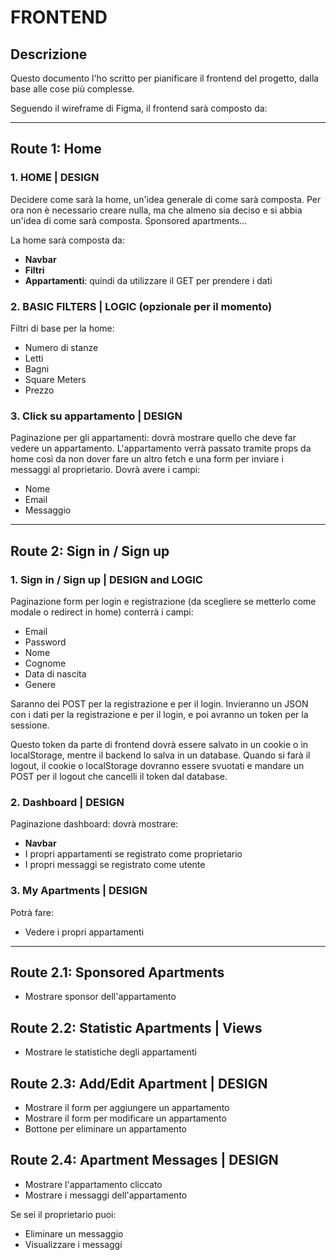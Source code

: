 # FRONTEND

## Descrizione

Questo documento l'ho scritto per pianificare il frontend del progetto, dalla base alle cose più complesse.

Seguendo il wireframe di Figma, il frontend sarà composto da:

---

## Route 1: Home

### 1. HOME | DESIGN
Decidere come sarà la home, un'idea generale di come sarà composta. Per ora non è necessario creare nulla, ma che almeno sia deciso e si abbia un'idea di come sarà composta. Sponsored apartments...

La home sarà composta da:
- **Navbar**
- **Filtri**
- **Appartamenti**: quindi da utilizzare il GET per prendere i dati

### 2. BASIC FILTERS | LOGIC (opzionale per il momento)
Filtri di base per la home:
- Numero di stanze
- Letti
- Bagni
- Square Meters
- Prezzo

### 3. Click su appartamento | DESIGN
Paginazione per gli appartamenti: dovrà mostrare quello che deve far vedere un appartamento. L'appartamento verrà passato tramite props da home così da non dover fare un altro fetch e una form per inviare i messaggi al proprietario. Dovrà avere i campi:
- Nome
- Email
- Messaggio

---

## Route 2: Sign in / Sign up

### 1. Sign in / Sign up | DESIGN and LOGIC
Paginazione form per login e registrazione (da scegliere se metterlo come modale o redirect in home) conterrà i campi:
- Email
- Password
- Nome
- Cognome
- Data di nascita
- Genere

Saranno dei POST per la registrazione e per il login. Invieranno un JSON con i dati per la registrazione e per il login, e poi avranno un token per la sessione.

Questo token da parte di frontend dovrà essere salvato in un cookie o in localStorage, mentre il backend lo salva in un database. Quando si farà il logout, il cookie o localStorage dovranno essere svuotati e mandare un POST per il logout che cancelli il token dal database.

### 2. Dashboard | DESIGN
Paginazione dashboard: dovrà mostrare:
- **Navbar**
- I propri appartamenti se registrato come proprietario
- I propri messaggi se registrato come utente

### 3. My Apartments | DESIGN
Potrà fare:
- Vedere i propri appartamenti

---

## Route 2.1: Sponsored Apartments
- Mostrare sponsor dell'appartamento

## Route 2.2: Statistic Apartments | Views
- Mostrare le statistiche degli appartamenti

## Route 2.3: Add/Edit Apartment | DESIGN
- Mostrare il form per aggiungere un appartamento
- Mostrare il form per modificare un appartamento
- Bottone per eliminare un appartamento

## Route 2.4: Apartment Messages | DESIGN
- Mostrare l'appartamento cliccato
- Mostrare i messaggi dell'appartamento

Se sei il proprietario puoi:
- Eliminare un messaggio
- Visualizzare i messaggi

